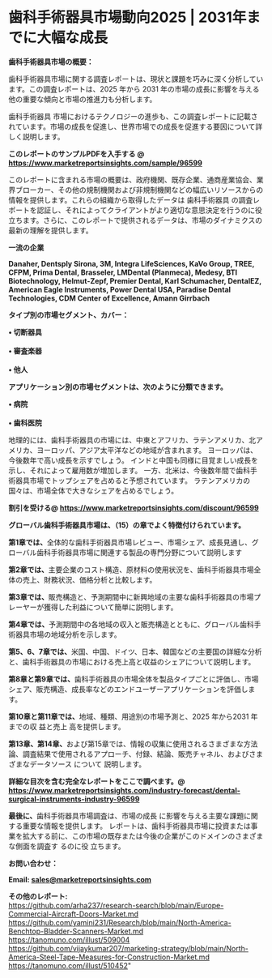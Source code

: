 # 歯科手術器具市場動向2025 | 2031年までに大幅な成長

<strong><b>歯科手術器具市場の概要：</b></strong>

歯科手術器具市場に関する調査レポートは、現状と課題を巧みに深く分析しています。この調査レポートは、2025 年から 2031 年の市場の成長に影響を与える他の重要な傾向と市場の推進力も分析します。

歯科手術器具 市場におけるテクノロジーの進歩も、この調査レポートに記載されています。市場の成長を促進し、世界市場での成長を促進する要因について詳しく説明します。

<strong>このレポートのサンプルPDFを入手する @ <a href=https://www.marketreportsinsights.com/sample/96599>https://www.marketreportsinsights.com/sample/96599</a></strong>

このレポートに含まれる市場の概要は、政府機関、既存企業、通商産業協会、業界ブローカー、その他の規制機関および非規制機関などの幅広いリソースからの情報を提供します。これらの組織から取得したデータは 歯科手術器具 の調査レポートを認証し、それによってクライアントがより適切な意思決定を行うのに役立ちます。さらに、このレポートで提供されるデータは、市場のダイナミクスの最新の理解を提供します。

<strong>一流の企業</strong>

<strong><b>Danaher, Dentsply Sirona, 3M, Integra LifeSciences, KaVo Group, TREE, CFPM, Prima Dental, Brasseler, LMDental (Planmeca), Medesy, BTI Biotechnology, Helmut-Zepf, Premier Dental, Karl Schumacher, DentalEZ, American Eagle Instruments, Power Dental USA, Paradise Dental Technologies, CDM Center of Excellence, Amann Girrbach</b></strong>

<strong><b>タイプ別の市場セグメント、カバー：</b></strong>

<strong>• 切断器具<br><br>• 審査楽器<br><br>• 他人</strong>

<strong><b>アプリケーション別の市場セグメントは、次のように分類できます。</b></strong>

<strong>• 病院<br><br>• 歯科医院</strong>

 地理的には、歯科手術器具の市場には、中東とアフリカ、ラテンアメリカ、北アメリカ、ヨーロッパ、アジア太平洋などの地域が含まれます。 ヨーロッパは、今後数年で高い成長を示すでしょう。 インドと中国も同様に目覚ましい成長を示し、それによって雇用数が増加します。 一方、北米は、今後数年間で歯科手術器具市場でトップシェアを占めると予想されています。 ラテンアメリカの国々は、市場全体で大きなシェアを占めるでしょう。

<strong>割引を受ける@ <a href=https://www.marketreportsinsights.com/discount/96599>https://www.marketreportsinsights.com/discount/96599</a></strong>

<strong><b>グローバル歯科手術器具市場は、（15）の章でよく特徴付けられています。</b></strong>

<strong><b>第</b></strong><strong><b>1章では、</b></strong>全体的な歯科手術器具市場レビュー、市場シェア、成長見通し、グローバル歯科手術器具市場に関連する製品の専門分野について説明します

<strong><b>第2章では、</b></strong>主要企業のコスト構造、原材料の使用状況を、歯科手術器具市場全体の売上、財務状況、価格分析と比較します。

<strong><b>第3章では、</b></strong>販売構造と、予測期間中に新興地域の主要な歯科手術器具の市場プレーヤーが獲得した利益について簡単に説明します。

<strong><b>第4章では、</b></strong>予測期間中の各地域の収入と販売構造とともに、グローバル歯科手術器具市場の地域分析を示します。

<strong><b>第5、6、7章では、</b></strong>米国、中国、ドイツ、日本、韓国などの主要国の詳細な分析と、歯科手術器具の市場における売上高と収益のシェアについて説明します。

<strong><b>第8章と第9章では、</b></strong>歯科手術器具の市場全体を製品タイプごとに評価し、市場シェア、販売構造、成長率などのエンドユーザーアプリケーションを評価します。

<strong><b>第10章と第11章では、</b></strong>地域、種類、用途別の市場予測と、2025 年から2031 年までの収 益と売上 高を提供します。

<strong><b>第13章、第14章、</b></strong>および第15章では、情報の収集に使用されるさまざまな方法論、調査結果で使用されるアプローチ、付録、結論、販売チャネル、およびさまざまなデータソース について 説明します。

<strong>詳細な目次を含む完全なレポートをここで調べます。@ <a href=https://www.marketreportsinsights.com/industry-forecast/dental-surgical-instruments-industry-96599>https://www.marketreportsinsights.com/industry-forecast/dental-surgical-instruments-industry-96599</a></strong>

<strong><b>最後に、</b></strong>歯科手術器具市場調査は、市場の成長 に影響を</a>与える主要な課題に関する重要な情報を提供します。 レポートは、歯科手術器具市場に投資または事業を拡大する前に、この市場の既存または今後の企業がこのドメインのさまざまな側面を調査す るのに役 立ちます。

<strong><b>お問い合わせ：</b></strong>

<strong>Email: </strong><a href=mailto:sales@marketreportsinsights.com><strong>sales@marketreportsinsights.com</strong></a>

<strong>その他のレポート:</strong>
<br>
<a href=https://github.com/arha237/research-search/blob/main/Europe-Commercial-Aircraft-Doors-Market.md>https://github.com/arha237/research-search/blob/main/Europe-Commercial-Aircraft-Doors-Market.md</a>
<br>
<a href=https://github.com/yamini231/Research/blob/main/North-America-Benchtop-Bladder-Scanners-Market.md>https://github.com/yamini231/Research/blob/main/North-America-Benchtop-Bladder-Scanners-Market.md</a>
<br>
<a href=https://tanomuno.com/illust/509004>https://tanomuno.com/illust/509004</a>
<br>
<a href=https://github.com/vijaykumar207/marketing-strategy/blob/main/North-America-Steel-Tape-Measures-for-Construction-Market.md>https://github.com/vijaykumar207/marketing-strategy/blob/main/North-America-Steel-Tape-Measures-for-Construction-Market.md</a>
<br>
<a href=https://tanomuno.com/illust/510452>https://tanomuno.com/illust/510452</a>"
